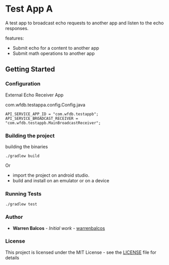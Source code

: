 # Test App A

A test app to broadcast echo requests to another app and listen to the echo responses.

features:
- Submit echo for a content to another app
- Submit math operations to another app

## Getting Started


### Configuration

External Echo Receiver App

com.wfdb.testappa.config.Config.java 

```
API_SERVICE_APP_ID = "com.wfdb.testappb";
API_SERVICE_BROADCAST_RECEIVER = "com.wfdb.testappb.MainBroadcastReceiver";
```

### Building the project

building the binaries 

```
./gradlew build
```

Or

- import the project on android studio.
- build and install on an emulator or on a device

### Running Tests

```
./gradlew test
```

### Author

* **Warren Balcos** - *Initial work* - [warrenbalcos](https://github.com/warrenbalcos)

### License

This project is licensed under the MIT License - see the [LICENSE](LICENSE) file for details